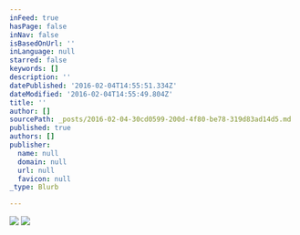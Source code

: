 ```yaml
---
inFeed: true
hasPage: false
inNav: false
isBasedOnUrl: ''
inLanguage: null
starred: false
keywords: []
description: ''
datePublished: '2016-02-04T14:55:51.334Z'
dateModified: '2016-02-04T14:55:49.804Z'
title: ''
author: []
sourcePath: _posts/2016-02-04-30cd0599-200d-4f80-be78-319d83ad14d5.md
published: true
authors: []
publisher:
  name: null
  domain: null
  url: null
  favicon: null
_type: Blurb

---
```

![](https://the-grid-user-content.s3-us-west-2.amazonaws.com/a8974b26-9e64-4fe2-870c-3ee9ebd75efa.png)
![](https://the-grid-user-content.s3-us-west-2.amazonaws.com/8a94bc3c-1964-4990-ad61-61950eefbaf7.jpg)